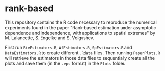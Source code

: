 # rank-based
This repository contains the R code necessary to reproduce the numerical experiments found in the paper "Rank-based estimation under asymptotic dependence and independence, with applications to spatial extremes" by M. Lalancette, S. Engelke and S. Volgushev.

First run `BivEstimators.R`, `WfEstimators.R`, `SpEstimators.R` and `DataEstimators.R` to create different `.Rdata` files. Then running `PaperPlots.R` will retrieve the estimators in those data files to sequentially create all the plots and save them (in the `.eps` format) in the `Plots` folder.